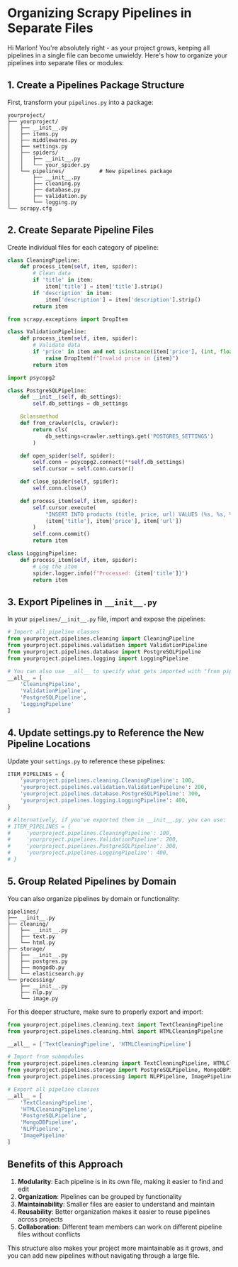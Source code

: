 # Organizing Scrapy Pipelines in Separate Files

Hi Marlon! You're absolutely right - as your project grows, keeping all pipelines in a single file can become unwieldy. Here's how to organize your pipelines into separate files or modules:

## 1. Create a Pipelines Package Structure

First, transform your `pipelines.py` into a package:

```
yourproject/
├── yourproject/
│   ├── __init__.py
│   ├── items.py
│   ├── middlewares.py
│   ├── settings.py
│   ├── spiders/
│   │   ├── __init__.py
│   │   └── your_spider.py
│   └── pipelines/           # New pipelines package
│       ├── __init__.py
│       ├── cleaning.py
│       ├── database.py
│       ├── validation.py
│       └── logging.py
└── scrapy.cfg
```

## 2. Create Separate Pipeline Files

Create individual files for each category of pipeline:

```python name=pipelines/cleaning.py
class CleaningPipeline:
    def process_item(self, item, spider):
        # Clean data
        if 'title' in item:
            item['title'] = item['title'].strip()
        if 'description' in item:
            item['description'] = item['description'].strip()
        return item
```

```python name=pipelines/validation.py
from scrapy.exceptions import DropItem

class ValidationPipeline:
    def process_item(self, item, spider):
        # Validate data
        if 'price' in item and not isinstance(item['price'], (int, float)):
            raise DropItem(f"Invalid price in {item}")
        return item
```

```python name=pipelines/database.py
import psycopg2

class PostgreSQLPipeline:
    def __init__(self, db_settings):
        self.db_settings = db_settings

    @classmethod
    def from_crawler(cls, crawler):
        return cls(
            db_settings=crawler.settings.get('POSTGRES_SETTINGS')
        )

    def open_spider(self, spider):
        self.conn = psycopg2.connect(**self.db_settings)
        self.cursor = self.conn.cursor()

    def close_spider(self, spider):
        self.conn.close()

    def process_item(self, item, spider):
        self.cursor.execute(
            "INSERT INTO products (title, price, url) VALUES (%s, %s, %s)",
            (item['title'], item['price'], item['url'])
        )
        self.conn.commit()
        return item
```

```python name=pipelines/logging.py
class LoggingPipeline:
    def process_item(self, item, spider):
        # Log the item
        spider.logger.info(f"Processed: {item['title']}")
        return item
```

## 3. Export Pipelines in `__init__.py`

In your `pipelines/__init__.py` file, import and expose the pipelines:

```python name=pipelines/__init__.py
# Import all pipeline classes
from yourproject.pipelines.cleaning import CleaningPipeline
from yourproject.pipelines.validation import ValidationPipeline
from yourproject.pipelines.database import PostgreSQLPipeline
from yourproject.pipelines.logging import LoggingPipeline

# You can also use __all__ to specify what gets imported with "from pipelines import *"
__all__ = [
    'CleaningPipeline',
    'ValidationPipeline',
    'PostgreSQLPipeline',
    'LoggingPipeline'
]
```

## 4. Update settings.py to Reference the New Pipeline Locations

Update your `settings.py` to reference these pipelines:

```python name=settings.py
ITEM_PIPELINES = {
    'yourproject.pipelines.cleaning.CleaningPipeline': 100,
    'yourproject.pipelines.validation.ValidationPipeline': 200,
    'yourproject.pipelines.database.PostgreSQLPipeline': 300,
    'yourproject.pipelines.logging.LoggingPipeline': 400,
}

# Alternatively, if you've exported them in __init__.py, you can use:
# ITEM_PIPELINES = {
#     'yourproject.pipelines.CleaningPipeline': 100,
#     'yourproject.pipelines.ValidationPipeline': 200,
#     'yourproject.pipelines.PostgreSQLPipeline': 300,
#     'yourproject.pipelines.LoggingPipeline': 400,
# }
```

## 5. Group Related Pipelines by Domain

You can also organize pipelines by domain or functionality:

```
pipelines/
├── __init__.py
├── cleaning/
│   ├── __init__.py
│   ├── text.py
│   └── html.py
├── storage/
│   ├── __init__.py
│   ├── postgres.py
│   ├── mongodb.py
│   └── elasticsearch.py
└── processing/
    ├── __init__.py
    ├── nlp.py
    └── image.py
```

For this deeper structure, make sure to properly export and import:

```python name=pipelines/cleaning/__init__.py
from yourproject.pipelines.cleaning.text import TextCleaningPipeline
from yourproject.pipelines.cleaning.html import HTMLCleaningPipeline

__all__ = ['TextCleaningPipeline', 'HTMLCleaningPipeline']
```

```python name=pipelines/__init__.py
# Import from submodules
from yourproject.pipelines.cleaning import TextCleaningPipeline, HTMLCleaningPipeline
from yourproject.pipelines.storage import PostgreSQLPipeline, MongoDBPipeline
from yourproject.pipelines.processing import NLPPipeline, ImagePipeline

# Export all pipeline classes
__all__ = [
    'TextCleaningPipeline',
    'HTMLCleaningPipeline',
    'PostgreSQLPipeline',
    'MongoDBPipeline',
    'NLPPipeline',
    'ImagePipeline'
]
```

## Benefits of this Approach

1. **Modularity**: Each pipeline is in its own file, making it easier to find and edit
2. **Organization**: Pipelines can be grouped by functionality
3. **Maintainability**: Smaller files are easier to understand and maintain
4. **Reusability**: Better organization makes it easier to reuse pipelines across projects
5. **Collaboration**: Different team members can work on different pipeline files without conflicts

This structure also makes your project more maintainable as it grows, and you can add new pipelines without navigating through a large file.

